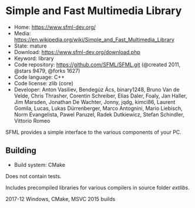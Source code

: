 # Simple and Fast Multimedia Library

- Home: https://www.sfml-dev.org/
- Media: https://en.wikipedia.org/wiki/Simple_and_Fast_Multimedia_Library
- State: mature
- Download: https://www.sfml-dev.org/download.php
- Keyword: library
- Code repository: https://github.com/SFML/SFML.git (@created 2011, @stars 9479, @forks 1627)
- Code language: C++
- Code license: zlib (core)
- Developer: Anton Vasiliev, Bendegúz Ács, binary1248, Bruno Van de Velde, Chris Thrasher, Corentin Schreiber, Elias Daler, Foaly, Jan Haller, Jim Marsden, Jonathan De Wachter, Jonny, jqdg, kimci86, Laurent Gomila, Lucas, Lukas Dürrenberger, Marco Antognini, Mario Liebisch, Norm Evangelista, Pawel Paruzel, Radek Dutkiewicz, Stefan Schindler, Vittorio Romeo

SFML provides a simple interface to the various components of your PC.

## Building

- Build system: CMake

Does not contain tests.

Includes precompiled libraries for various compilers in source folder _extlibs_.

2017-12
Windows, CMake, MSVC 2015 builds